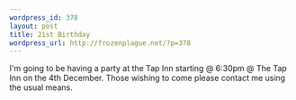 ```yaml
--- 
wordpress_id: 378
layout: post
title: 21st Birthday
wordpress_url: http://frozenplague.net/?p=378
---
```

I'm going to be having a party at the Tap Inn starting @ 6:30pm @ The Tap Inn on the 4th December. Those wishing to come please contact me using the usual means.
